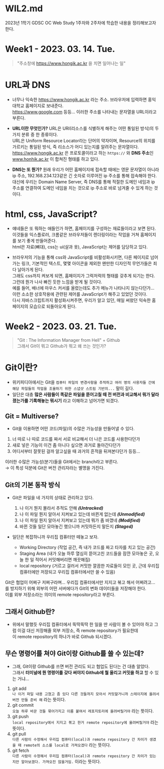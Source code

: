WIL2.md
=========
2023년 1학기 GDSC OC Web Study 1주차와 2주차에 학습한 내용을 정리해보고자 한다.

Week1 - 2023. 03. 14. Tue.
=========
> "주소창에 https://www.hongik.ac.kr 을 치면 일어나는 일"

# URL과 DNS
- 너무나 익숙한 https://www.hongik.ac.kr 라는 주소. 브라우저에 입력하면 홍익대학교 홈페이지로 보내준다. </br>
https://www.google.com 등등... 이러한 주소를 나타내는 문자열을 URL이라고 부른다. </br>

- **URL이란 무엇인가?** URL은 URI(리소스를 식별하게 해주는 어떤 통일된 방식)의 두 가지 분류 중 한 종류이다. </br>
URL은 Uniform Resource Locator라는 단어의 약자이며, Resource의 위치를 가르키는 통일된 방식, 즉 리소스가 어디 있는지를 알려주는 문자열이다. </br>
https://www.hongik.ac.kr 은 프로토콜이라고 하는 `https://` 와 **DNS 주소**인 www.honhik.ac.kr 이 합쳐진 형태를 하고 있다. </br>

- **DNS는 또 뭔가?** 원래 우리가 어떤 홈페이지에 접속할 때에는 영문 문자열이 아니라 ip 주소, 192.168.234.123같은 긴 숫자로 이루어진 ip 주소를 통해 접속해야 한다. </br>
대신에 우리는 Domain Name Server, 즉 DNS를 통해 적절한 도메인 네임과 ip 주소를 연결하여 도메인 네임을 치는 것으로 ip 주소로 바로 넘겨줄 수 있게 하는 것이다. </br>

# html, css, JavaScript?
- 얘네들은 또 뭐하는 애들인가 하면, 홈페이지를 구성하는 재료들이라고 보면 된다. </br>
이것들을 익스플로러, 크롬같은 브라우저들이 렌더링이라는 작업을 거쳐 홈페이지를 보기 좋게 만들어준다. </br>
html은 자료(뼈대), css는 ui(살과 옷), JavaScript는 제어를 담당하고 있다. </br>

- 브라우저의 기능을 통해 css와 JavaScript를 비활성화시키면, 다른 페이지로 넘어가는 링크, 기본적인 텍스트, 몇몇 아이콘을 제외한 왠만한 디자인적 무언가들은 죄다 날아가게 된다. </br>
그래도 css까지 켜보게 되면, 홈페이지가 그럭저럭의 형태를 갖추게 되기는 한다. 그런데 뭔가 나사 빠진 듯한 느낌을 받게 될 것이다. </br>
예를 들어, 배너에 마우스 커서를 올렸는데도 추가 메뉴가 나타나지 않는다던가... </br>
이런 소소한 상호작용에 관련된 제어를 JavaScript가 해주고 있었던 것이다. </br>
다시 자바스크립트까지 활성화시켜주면, 우리가 알고 있던, 매일 써왔던 익숙한 홈페이지의 모습으로 되돌아오게 된다. </br>




Week2 - 2023. 03. 21. Tue.
=========
> "Git : The Information Manager from Hell" + Github </br>
> 그래서 Git이 뭐고 Github가 뭐고 왜 쓰는 것인가?

# Git이란?
- 위키피디아에서는 Git을 `컴퓨터 파일의 변경사항을 추적하고 여러 명의 사용자들 간에 해당 파일들의 작업을 조율하기 위한 스냅샷 스트림 기반의...` 말이 길다. </br>
- 일단은 대충 **많은 사람들이 똑같은 파일을 뜯어고칠 때 전 버전과 비교해서 뭐가 달라졌는가를 기록해놓는 뭐시기** 라고 이해하고 넘어가면 되겠다. </br>

## Git = Multiverse?
- Git을 이용하면 어떤 코드(파일)의 수많은 가능성을 만들어낼 수 있다. </br>
1. 너 따로 나 따로 코드를 짜서 서로 비교해서 더 나은 코드를 사용한다던가
2. 새로 넣은 기능이 이건 좀 아니다 싶으면 과거로 돌아간다던가
3. 어디서부터 잘못된 걸까 알고싶을 때 과거의 흔적을 뒤져본다던가 등등...

이러한 수많은 가능성(분기)들을 Git에서는 branch라고 부른다. </br>
  → 이 특성 덕분에 Git은 버전 관리자라는 별명을 가진다. </br>

## Git의 기본 동작 방식
- Git은 파일을 네 가지의 상태로 관리하고 있다.
  1. 나 이거 뭔지 몰라서 추적도 안해 ***(Untracked)***
  2. 나 이 파일 뭔지 알아서 지켜보고 있는데 바뀐게 없는데 ***(Unmodified)***
  3. 나 이 파일 뭔지 알아서 지켜보고 있는데 뭐가 좀 바꼈네 ***(Modified)***
  4. 바뀐 것들 일단 모아놓긴 했으니까 커밋하든지 말든지 ***(Staged)***

- 일단은 복잡하니까 우리집 컴퓨터만 떼놓고 보자.
  + Working Directory (작업 공간, 즉 내가 코드를 짜고 타자를 치고 있는 공간)
  + Staging Area (내가 오늘 하루 열심히 뜯어고친 코드들을 잠깐 모아놓은 곳, 오늘 한 일 적어서 커밋해버리면 깨끗해짐)
  + local repository (거르고 걸러서 커밋한 깔끔한 자료들이 모인 곳, 근데 우리집 컴퓨터에만 저장되고 우리집 컴퓨터에서만 쓸 수 있음)

Git은 협업이 어쩌구 저쩌구라며... 우리집 컴퓨터에서만 지지고 볶고 해서 어쩌려고... </br>
를 방지하기 위해 외부의 어떤 서버에다가 Git의 변화 데이터들을 저장해야 한다. </br>
이를 외부 저장소라는 의미의 remote repository라고 부른다. </br>

## 그래서 Github란?
- 위에서 말했듯 우리집 컴퓨터에서 뚝딱뚝딱 한 일을 딴 사람이 볼 수 있어야 하고 그럼 이걸 대신 저장해줄 외부 저장소, 즉 remote repository가 필요한데 </br>
이 remote repository의 하나가 바로 Github 되시겠다. </br>

## 무슨 명령어를 쳐야 Git이랑 Github를 쓸 수 있는데?
- 그래, Git이랑 Github를 쓰면 버전 관리도 되고 협업도 된다는 건 대충 알았다. </br>
그래서 **터미널에 뭔 명령어를 갖다 써야지 Github에 뭘 올리고 커밋을 하고** 할 수 있는 거냐... </br>

1. git add </br>
`나 이거 파일 내용 고쳤고 좀 있다 다른 것들까지 모아서 커밋할거니까 스테이지에 올려서 버전 만들 준비 해` 라는 뜻이다.
2. git commit </br>
`오늘 하루 바꾼 것들 묶어가지고 이름 붙여서 레포지토리에 올려버릴거야` 라는 뜻이다.
3. git push </br>
`local repository에서 지지고 볶고 한거 remote repository에 올려버릴거야` 라는 뜻이다.
4. git pull </br>
`다른 사람이 수정해서 우리집 컴퓨터(local)과 remote repository 간 차이가 생겼을 때 remote의 소스를 local로 가져오겠다` 라는 뜻이다.
5. git fetch </br>
`다른 사람이 수정해서 우리집 컴퓨터(local)과 remote repository 간 차이가 있는지만 알아보겠다. 가져오진 않을거임.` 이라는 뜻이다. 
